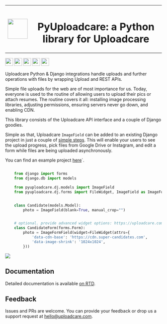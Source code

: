 
<table>
    <tr style="border: none;">
        <td style="border: none;">
            <img src="https://ucarecdn.com/2f4864b7-ed0e-4411-965b-8148623aa680/-/inline/yes/uploadcare-logo-mark.svg" target="" width="64" height="64">
        </td>
        <th style="vertical-align: center; border: none;">
            <h1>PyUploadcare: a Python library for Uploadcare</h1>
        </th>
    </tr>
</table>

<p>
  <img src="https://badge.fury.io/py/pyuploadcare.svg" height="25" />
  <img src="https://github.com/uploadcare/pyuploadcare/actions/workflows/test.yml/badge.svg" height="25" /> 
  <img src="https://readthedocs.org/projects/pyuploadcare/badge/?version=latest" height="25" />
  <img src="https://coveralls.io/repos/github/uploadcare/pyuploadcare/badge.svg?branch=master" height="25" />
  <img src="https://img.shields.io/badge/tech-stack-0690fa.svg?style=flat" height="25" />
</p>

Uploadcare Python & Django integrations handle uploads and further operations
with files by wrapping Upload and REST APIs.

Simple file uploads for the web are of most importance for us. Today, everyone
is used to the routine of allowing users to upload their pics or attach resumes.
The routine covers it all: installing image processing libraries, adjusting
permissions, ensuring servers never go down, and enabling CDN.

This library consists of the Uploadcare API interface and a couple of Django
goodies.

Simple as that, Uploadcare ``ImageField`` can be added to an
existing Django project in just a couple of [simple steps](https://pyuploadcare.readthedocs.org/en/latest/quickstart.html).
This will enable your users to see the upload progress, pick files
from Google Drive or Instagram, and edit a form while files are
being uploaded asynchronously.

You can find an example project [here](<https://github.com/uploadcare/pyuploadcare-example>)`.

[id]: http://b.org/ "title"

```python

    from django import forms
    from django.db import models

    from pyuploadcare.dj.models import ImageField
    from pyuploadcare.dj.forms import FileWidget, ImageField as ImageFormField


    class Candidate(models.Model):
        photo = ImageField(blank=True, manual_crop="")


    # optional. provide advanced widget options: https://uploadcare.com/docs/uploads/widget/config/#options
    class CandidateForm(forms.Form):
        photo = ImageFormField(widget=FileWidget(attrs={
            'data-cdn-base': 'https://cdn.super-candidates.com',
            'data-image-shrink': '1024x1024',
        }))

```

![](https://ucarecdn.com/dbb4021e-b20e-40fa-907b-3da0a4f8ed70/-/resize/800/manual_crop.png)

## Documentation

Detailed documentation is available [on RTD](<https://pyuploadcare.readthedocs.io/en/latest/>).


## Feedback


Issues and PRs are welcome. You can provide your feedback or drop us a support
request at [hello@uploadcare.com](hello@uploadcare.com).
